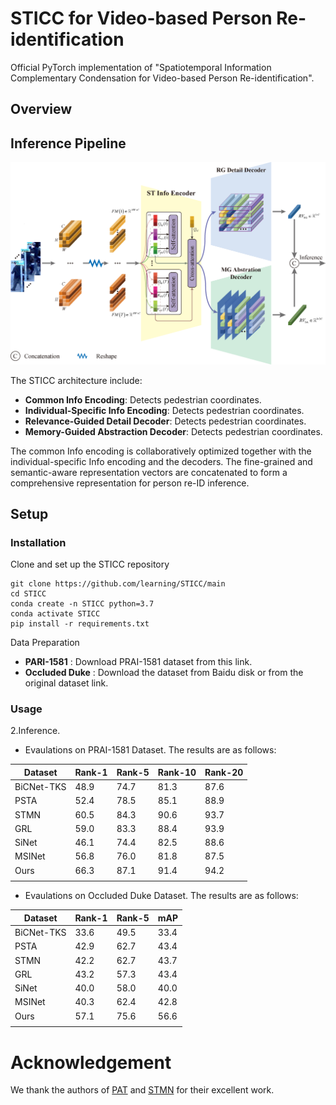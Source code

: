 # STICC for Video-based Person Re-identification
Official PyTorch implementation of "Spatiotemporal Information Complementary Condensation for Video-based Person Re-identification". 

## Overview

## Inference Pipeline

![Inference Pipeline](./figures/STICC.png)

The STICC architecture include:
- **Common Info Encoding**: Detects pedestrian coordinates.
- **Individual-Specific Info Encoding**: Detects pedestrian coordinates.
- **Relevance-Guided Detail Decoder**: Detects pedestrian coordinates.
- **Memory-Guided Abstraction Decoder**: Detects pedestrian coordinates.

The common Info encoding is collaboratively optimized together with the individual-specific Info encoding and the decoders. The fine-grained and semantic-aware representation vectors are concatenated to form a comprehensive representation for person re-ID inference. 

## Setup

### Installation

Clone and set up the STICC repository

```
git clone https://github.com/learning/STICC/main
cd STICC
conda create -n STICC python=3.7
conda activate STICC
pip install -r requirements.txt
```

Data Preparation
- **PARI-1581** : Download PRAI-1581 dataset from this link.
- **Occluded Duke** : Download the dataset from Baidu disk or from the original dataset link.


### Usage

2.Inference.

   * Evaulations on PRAI-1581 Dataset. The results are as follows:

| Dataset | Rank-1 | Rank-5 | Rank-10| Rank-20|
| ------ | --- | --- | --- | --- |
| BiCNet-TKS | 48.9 | 74.7| 81.3| 87.6|
| PSTA | 52.4 | 78.5| 85.1| 88.9|
| STMN | 60.5 | 84.3| 90.6| 93.7|
| GRL | 59.0 | 83.3| 88.4| 93.9|
| SiNet  | 46.1 | 74.4| 82.5| 88.6|
| MSINet | 56.8 | 76.0| 81.8| 87.5|
| Ours | 66.3 | 87.1| 91.4| 94.2|
||

   * Evaulations on Occluded Duke Dataset. The results are as follows:

| Dataset | Rank-1 | Rank-5 | mAP|
| ------ | --- | --- | --- |
| BiCNet-TKS | 33.6 | 49.5| 33.4|
| PSTA | 42.9 | 62.7| 43.4|
| STMN | 42.2 | 62.7| 43.7|
| GRL | 43.2 | 57.3| 43.4|
| SiNet  | 40.0 | 58.0| 40.0|
| MSINet | 40.3 | 62.4| 42.8|
| Ours | 57.1 | 75.6| 56.6|
||

# Acknowledgement

We thank the authors of [PAT](https://arxiv.org/pdf/2106.04095) and [STMN](https://cvlab-yonsei.github.io/projects/STMN) for their excellent work.

